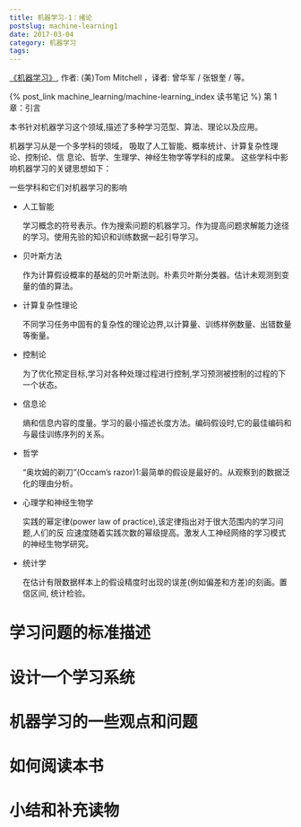 ```yaml
---
title: 机器学习-1：绪论
postslug: machine-learning1
date: 2017-03-04
category: 机器学习
tags:
---
```


[《机器学习》](https://book.douban.com/subject/1102235/),  作者: (美)Tom Mitchell ，译者: 曾华军 / 张银奎 / 等。

{% post_link machine_learning/machine-learning_index 读书笔记 %} 第 1 章：引言

<!-- more -->


本书针对机器学习这个领域,描述了多种学习范型、算法、理论以及应用。

机器学习从是一个多学科的领域，
吸取了人工智能、概率统计、计算复杂性理论、控制论、信 息论、哲学、生理学、神经生物学等学科的成果。
这些学科中影响机器学习的关键思想如下：

一些学科和它们对机器学习的影响

- 人工智能

  学习概念的符号表示。作为搜索问题的机器学习。作为提高问题求解能力途径的学习。使用先验的知识和训练数据一起引导学习。

- 贝叶斯方法

  作为计算假设概率的基础的贝叶斯法则。朴素贝叶斯分类器。估计未观测到变量的值的算法。

- 计算复杂性理论

  不同学习任务中固有的复杂性的理论边界,以计算量、训练样例数量、出错数量等衡量。

- 控制论

  为了优化预定目标,学习对各种处理过程进行控制,学习预测被控制的过程的下一个状态。

- 信息论

  熵和信息内容的度量。学习的最小描述长度方法。编码假设时,它的最佳编码和与最佳训练序列的关系。

- 哲学

  “奥坎姆的剃刀”(Occam’s razor)1:最简单的假设是最好的。从观察到的数据泛化的理由分析。

- 心理学和神经生物学

  实践的幂定律(power law of practice),该定律指出对于很大范围内的学习问题,人们的反 应速度随着实践次数的幂级提高。激发人工神经网络的学习模式的神经生物学研究。

- 统计学

  在估计有限数据样本上的假设精度时出现的误差(例如偏差和方差)的刻画。置信区间, 统计检验。


# 学习问题的标准描述

# 设计一个学习系统

# 机器学习的一些观点和问题

# 如何阅读本书

# 小结和补充读物

